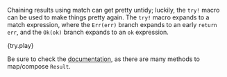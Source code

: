 Chaining results using match can get pretty untidy; luckily, the `try!` macro
can be used to make things pretty again. The `try!` macro expands to a match
expression, where the `Err(err)` branch expands to an early `return err`, and
the `Ok(ok)` branch expands to an `ok` expression.

{try.play}

Be sure to check the [documentation](http://static.rust-lang.org/doc/master/std/result/type.Result.html),
as there are many methods to map/compose `Result`.
